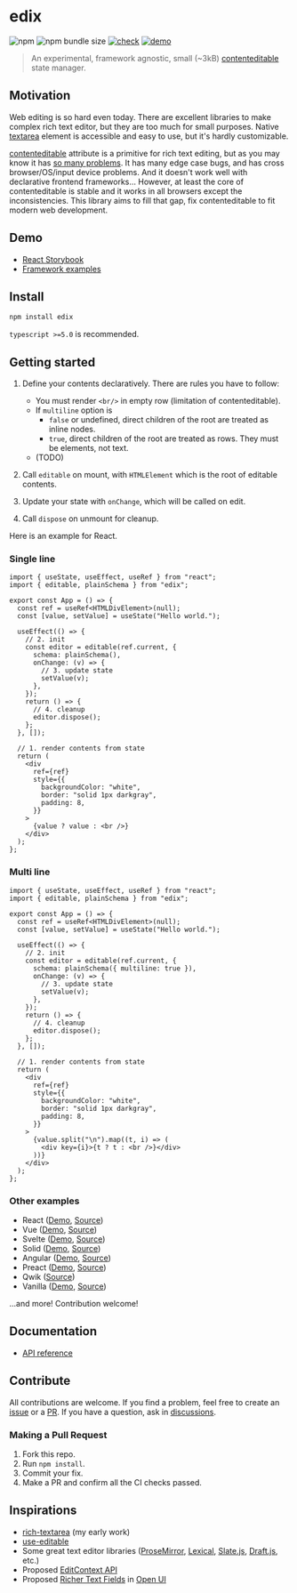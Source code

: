 # edix

![npm](https://img.shields.io/npm/v/edix) ![npm bundle size](https://img.shields.io/bundlephobia/minzip/edix) [![check](https://github.com/inokawa/edix/actions/workflows/check.yml/badge.svg)](https://github.com/inokawa/edix/actions/workflows/check.yml) [![demo](https://github.com/inokawa/edix/actions/workflows/demo.yml/badge.svg)](https://github.com/inokawa/edix/actions/workflows/demo.yml)

> An experimental, framework agnostic, small (~3kB) [contenteditable](https://developer.mozilla.org/en-US/docs/Web/HTML/Global_attributes/contenteditable) state manager.

## Motivation

Web editing is so hard even today. There are excellent libraries to make complex rich text editor, but they are too much for small purposes. Native [textarea](https://developer.mozilla.org/en-US/docs/Web/HTML/Element/textarea) element is accessible and easy to use, but it's hardly customizable.

[contenteditable](https://developer.mozilla.org/en-US/docs/Web/HTML/Global_attributes/contenteditable) attribute is a primitive for rich text editing, but as you may know it has [so many problems](https://github.com/grammarly/contenteditable). It has many edge case bugs, and has cross browser/OS/input device problems. And it doesn't work well with declarative frontend frameworks... However, at least the core of contenteditable is stable and it works in all browsers except the inconsistencies. This library aims to fill that gap, fix contenteditable to fit modern web development.

## Demo

- [React Storybook](https://inokawa.github.io/edix/)
- [Framework examples](#other-examples)

## Install

```sh
npm install edix
```

`typescript >=5.0` is recommended.

## Getting started

1. Define your contents declaratively. There are rules you have to follow:

   - You must render `<br/>` in empty row (limitation of contenteditable).
   - If `multiline` option is
     - `false` or undefined, direct children of the root are treated as inline nodes.
     - `true`, direct children of the root are treated as rows. They must be elements, not text.
   - (TODO)

2. Call `editable` on mount, with `HTMLElement` which is the root of editable contents.
3. Update your state with `onChange`, which will be called on edit.
4. Call `dispose` on unmount for cleanup.

Here is an example for React.

### Single line

```tsx
import { useState, useEffect, useRef } from "react";
import { editable, plainSchema } from "edix";

export const App = () => {
  const ref = useRef<HTMLDivElement>(null);
  const [value, setValue] = useState("Hello world.");

  useEffect(() => {
    // 2. init
    const editor = editable(ref.current, {
      schema: plainSchema(),
      onChange: (v) => {
        // 3. update state
        setValue(v);
      },
    });
    return () => {
      // 4. cleanup
      editor.dispose();
    };
  }, []);

  // 1. render contents from state
  return (
    <div
      ref={ref}
      style={{
        backgroundColor: "white",
        border: "solid 1px darkgray",
        padding: 8,
      }}
    >
      {value ? value : <br />}
    </div>
  );
};
```

### Multi line

```tsx
import { useState, useEffect, useRef } from "react";
import { editable, plainSchema } from "edix";

export const App = () => {
  const ref = useRef<HTMLDivElement>(null);
  const [value, setValue] = useState("Hello world.");

  useEffect(() => {
    // 2. init
    const editor = editable(ref.current, {
      schema: plainSchema({ multiline: true }),
      onChange: (v) => {
        // 3. update state
        setValue(v);
      },
    });
    return () => {
      // 4. cleanup
      editor.dispose();
    };
  }, []);

  // 1. render contents from state
  return (
    <div
      ref={ref}
      style={{
        backgroundColor: "white",
        border: "solid 1px darkgray",
        padding: 8,
      }}
    >
      {value.split("\n").map((t, i) => (
        <div key={i}>{t ? t : <br />}</div>
      ))}
    </div>
  );
};
```

### Other examples

- React ([Demo](https://inokawa.github.io/edix/react), [Source](./examples/react))
- Vue ([Demo](https://inokawa.github.io/edix/vue), [Source](./examples/vue))
- Svelte ([Demo](https://inokawa.github.io/edix/svelte), [Source](./examples/svelte))
- Solid ([Demo](https://inokawa.github.io/edix/solid), [Source](./examples/solid))
- Angular ([Demo](https://inokawa.github.io/edix/angular), [Source](./examples/angular))
- Preact ([Demo](https://inokawa.github.io/edix/preact), [Source](./examples/preact))
- Qwik ([Source](./examples/qwik))
- Vanilla ([Demo](https://inokawa.github.io/edix/vanilla), [Source](./examples/vanilla))

...and more! Contribution welcome!

## Documentation

- [API reference](./docs/API.md)

## Contribute

All contributions are welcome.
If you find a problem, feel free to create an [issue](https://github.com/inokawa/edix/issues) or a [PR](https://github.com/inokawa/edix/pulls). If you have a question, ask in [discussions](https://github.com/inokawa/edix/discussions).

### Making a Pull Request

1. Fork this repo.
2. Run `npm install`.
3. Commit your fix.
4. Make a PR and confirm all the CI checks passed.

## Inspirations

- [rich-textarea](https://github.com/inokawa/rich-textarea) (my early work)
- [use-editable](https://github.com/FormidableLabs/use-editable)
- Some great text editor libraries ([ProseMirror](https://prosemirror.net/), [Lexical](https://github.com/facebook/lexical), [Slate.js](https://github.com/ianstormtaylor/slate), [Draft.js](https://github.com/facebookarchive/draft-js), etc.)
- Proposed [EditContext API](https://github.com/w3c/edit-context)
- Proposed [Richer Text Fields](https://open-ui.org/components/richer-text-fields.explainer/) in [Open UI](https://open-ui.org/)

